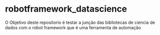 # robotframework_datascience
O Objetivo deste repositorio é testar a junção das bibliotecas de ciencia de dados com o robot framework que é uma ferramenta de automação
